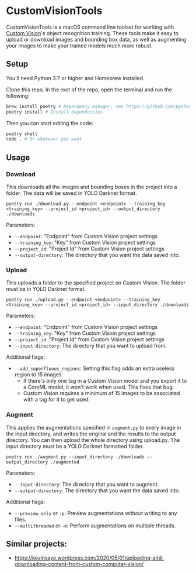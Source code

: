 # CustomVisionTools

CustomVisionTools is a macOS command line toolset for working with [Custom Vision](https://www.customvision.ai/)'s object recognition training. These tools make it easy to upload or download images and bounding box data, as well as augmenting your images to make your trained models much more robust.

## Setup

You'll need Python 3.7 or higher and Homebrew installed.

Clone this repo. In the root of the repo, open the terminal and run the following:
```sh
brew install poetry # Dependency manager, see https://github.com/python-poetry/poetry#installation
poetry install # Install dependencies
```

Then you can start editing the code:
```sh
poetry shell
code . # Or whatever you want
```

## Usage

### Download

This downloads all the images and bounding boxes in the project into a folder. The data will be saved in YOLO Darknet format.

```
poetry run ./download.py --endpoint <endpoint> --training_key <training_key> --project_id <project_id> --output_directory ./downloads
```

Parameters:
* `--endpoint`: "Endpoint" from Custom Vision project settings
* `--training_key`: "Key" from Custom Vision project settings
* `--project_id`: "Project Id" from Custom Vision project settings
* `--output-directory`: The directory that you want the data saved into.


### Upload

This uploads a folder to the specified project on Custom Vision. The folder must be in YOLO Darknet format.

```
poetry run ./upload.py --endpoint <endpoint> --training_key <training_key> --project_id <project_id> --input_directory ./downloads
```

Parameters:
* `--endpoint`: "Endpoint" from Custom Vision project settings
* `--training_key`: "Key" from Custom Vision project settings
* `--project_id`: "Project Id" from Custom Vision project settings
* `--input-directory`: The directory that you want to upload from.

Additional flags:
* `--add_superfluous_regions`: Setting this flag adds an extra useless region to 15 images. 
    - If there's only one tag in a Custom Vision model and you export it to a CoreML model, it won't work when used. This fixes that bug.
    - Custom Vision requires a minimum of 15 images to be associated with a tag for it to get used.

### Augment

This applies the augmentations specified in `augment.py` to every image in the input directory, and writes the original and the results to the output directory. You can then upload the whole directory using upload.py. The input directory must be a YOLO Darknet formatted folder.

```
poetry run ./augment.py --input_directory ./downloads --output_directory ./augmented
```

Parameters:
* `--input-directory`: The directory that you want to augment.
* `--output-directory`: The directory that you want the data saved into.

Additional flags:
* `--preview_only` or `-p`: Preview augmentations without writing to any files.
* `--multithreaded` or `-m`: Perform augmentations on multiple threads.

## Similar projects:
- https://kevinsaye.wordpress.com/2020/05/01/uploading-and-downloading-content-from-custom-computer-vision/
